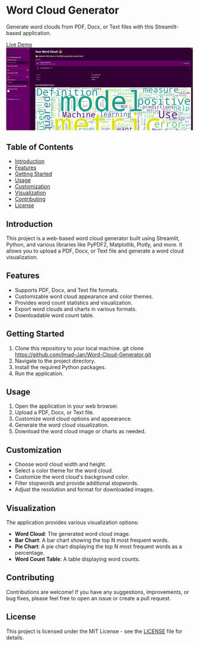 # Word Cloud Generator

Generate word clouds from PDF, Docx, or Text files with this Streamlit-based application.


[Live Demo](https://word-cloud-generater-by-imad.streamlit.app/)
![Word Cloud Generator](Screenshot.png)

## Table of Contents
- [Introduction](#introduction)
- [Features](#features)
- [Getting Started](#getting-started)
- [Usage](#usage)
- [Customization](#customization)
- [Visualization](#visualization)
- [Contributing](#contributing)
- [License](#license)

## Introduction
This project is a web-based word cloud generator built using Streamlit, Python, and various libraries like PyPDF2, Matplotlib, Plotly, and more. It allows you to upload a PDF, Docx, or Text file and generate a word cloud visualization.

## Features
- Supports PDF, Docx, and Text file formats.
- Customizable word cloud appearance and color themes.
- Provides word count statistics and visualization.
- Export word clouds and charts in various formats.
- Downloadable word count table.

## Getting Started
1. Clone this repository to your local machine.
git clone https://github.com/Imad-Jan/Word-Cloud-Generator.git
2. Navigate to the project directory.
3. Install the required Python packages.
4. Run the application.

## Usage
1. Open the application in your web browser.
2. Upload a PDF, Docx, or Text file.
3. Customize word cloud options and appearance.
4. Generate the word cloud visualization.
5. Download the word cloud image or charts as needed.

## Customization
- Choose word cloud width and height.
- Select a color theme for the word cloud.
- Customize the word cloud's background color.
- Filter stopwords and provide additional stopwords.
- Adjust the resolution and format for downloaded images.

## Visualization
The application provides various visualization options:
- **Word Cloud**: The generated word cloud image.
- **Bar Chart**: A bar chart showing the top N most frequent words.
- **Pie Chart**: A pie chart displaying the top N most frequent words as a percentage.
- **Word Count Table**: A table displaying word counts.

## Contributing
Contributions are welcome! If you have any suggestions, improvements, or bug fixes, please feel free to open an issue or create a pull request.

## License
This project is licensed under the MIT License - see the [LICENSE](LICENSE) file for details.


